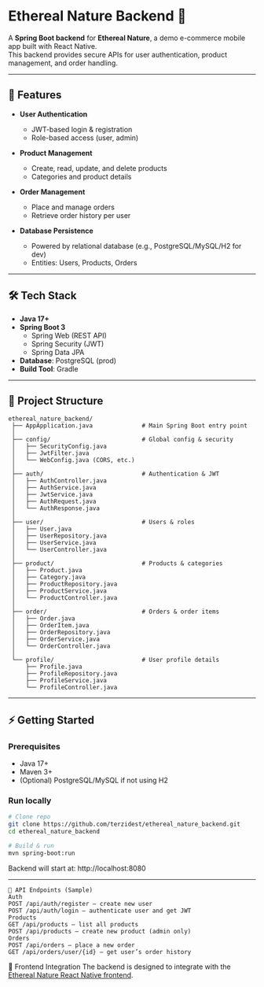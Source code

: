
# Ethereal Nature Backend 🌿

A **Spring Boot backend** for **Ethereal Nature**, a demo e-commerce mobile app built with React Native.  
This backend provides secure APIs for user authentication, product management, and order handling.

---

## 🚀 Features

- **User Authentication**
    - JWT-based login & registration
    - Role-based access (user, admin)

- **Product Management**
    - Create, read, update, and delete products
    - Categories and product details

- **Order Management**
    - Place and manage orders
    - Retrieve order history per user

- **Database Persistence**
    - Powered by relational database (e.g., PostgreSQL/MySQL/H2 for dev)
    - Entities: Users, Products, Orders

---

## 🛠️ Tech Stack

- **Java 17+**
- **Spring Boot 3**
    - Spring Web (REST API)
    - Spring Security (JWT)
    - Spring Data JPA
- **Database**: PostgreSQL (prod)
- **Build Tool**: Gradle

---

## 📂 Project Structure

```
ethereal_nature_backend/
 ├── AppApplication.java              # Main Spring Boot entry point
 │
 ├── config/                          # Global config & security
 │   ├── SecurityConfig.java
 │   ├── JwtFilter.java
 │   └── WebConfig.java (CORS, etc.)
 │
 ├── auth/                            # Authentication & JWT
 │   ├── AuthController.java
 │   ├── AuthService.java
 │   ├── JwtService.java
 │   ├── AuthRequest.java
 │   └── AuthResponse.java
 │
 ├── user/                            # Users & roles
 │   ├── User.java
 │   ├── UserRepository.java
 │   ├── UserService.java
 │   └── UserController.java
 │
 ├── product/                         # Products & categories
 │   ├── Product.java
 │   ├── Category.java
 │   ├── ProductRepository.java
 │   ├── ProductService.java
 │   └── ProductController.java
 │
 ├── order/                           # Orders & order items
 │   ├── Order.java
 │   ├── OrderItem.java
 │   ├── OrderRepository.java
 │   ├── OrderService.java
 │   └── OrderController.java
 │
 └── profile/                         # User profile details
     ├── Profile.java
     ├── ProfileRepository.java
     ├── ProfileService.java
     └── ProfileController.java
```

---

## ⚡ Getting Started

### Prerequisites
- Java 17+
- Maven 3+
- (Optional) PostgreSQL/MySQL if not using H2

### Run locally
```bash
# Clone repo
git clone https://github.com/terzidest/ethereal_nature_backend.git
cd ethereal_nature_backend

# Build & run
mvn spring-boot:run
```

Backend will start at: http://localhost:8080

---
```
🔑 API Endpoints (Sample)
Auth
POST /api/auth/register – create new user
POST /api/auth/login – authenticate user and get JWT
Products
GET /api/products – list all products
POST /api/products – create new product (admin only)
Orders
POST /api/orders – place a new order
GET /api/orders/user/{id} – get user’s order history
```
📱 Frontend Integration
The backend is designed to integrate with the [Ethereal Nature React Native frontend](https://github.com/terzidest/ethereal_nature).

